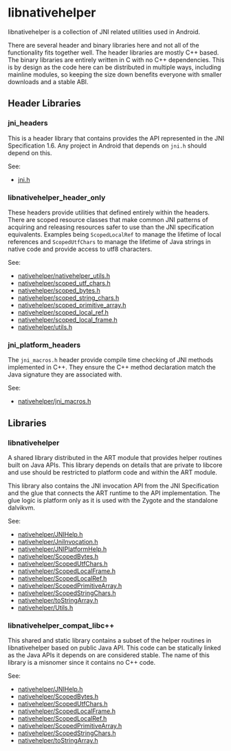 # libnativehelper

libnativehelper is a collection of JNI related utilities used in Android.

There are several header and binary libraries here and not all of the
functionality fits together well. The header libraries are mostly C++
based. The binary libraries are entirely written in C with no C++
dependencies. This is by design as the code here can be distributed in
multiple ways, including mainline modules, so keeping the size down
benefits everyone with smaller downloads and a stable ABI.

## Header Libraries

### jni_headers

This is a header library that contains provides the API represented in
the JNI Specification 1.6. Any project in Android that depends on
`jni.h` should depend on this.

See:

* [jni.h](include_jni/jni.h)

### libnativehelper_header_only

These headers provide utilities that defined entirely within the
headers. There are scoped resource classes that make common JNI
patterns of acquiring and releasing resources safer to use than the
JNI specification equivalents. Examples being `ScopedLocalRef` to
manage the lifetime of local references and `ScopedUtfChars` to manage
the lifetime of Java strings in native code and provide access to utf8
characters.

See:

* [nativehelper/nativehelper_utils.h](header_only_include/nativehelper/nativehelper_utils.h)
* [nativehelper/scoped_utf_chars.h](header_only_include/nativehelper/scoped_utf_chars.h)
* [nativehelper/scoped_bytes.h](header_only_include/nativehelper/scoped_bytes.h)
* [nativehelper/scoped_string_chars.h](header_only_include/nativehelper/scoped_string_chars.h)
* [nativehelper/scoped_primitive_array.h](header_only_include/nativehelper/scoped_primitive_array.h)
* [nativehelper/scoped_local_ref.h](header_only_include/nativehelper/scoped_local_ref.h)
* [nativehelper/scoped_local_frame.h](header_only_include/nativehelper/scoped_local_frame.h)
* [nativehelper/utils.h](header_only_include/nativehelper/utils.h)

### jni_platform_headers

The `jni_macros.h` header provide compile time checking of JNI methods
implemented in C++. They ensure the C++ method declaration match the
Java signature they are associated with.

See:

* [nativehelper/jni_macros.h](include_platform_header_only/nativehelper/jni_macros.h)

## Libraries

### libnativehelper

A shared library distributed in the ART module that provides helper
routines built on Java APIs. This library depends on details that are
private to libcore and use should be restricted to platform code and
within the ART module.

This library also contains the JNI invocation API from the JNI
Specification and the glue that connects the ART runtime to the API
implementation. The glue logic is platform only as it is used with the
Zygote and the standalone dalvikvm.

See:
* [nativehelper/JNIHelp.h](include/nativehelper/JNIHelp.h)
* [nativehelper/JniInvocation.h](include_platform/nativehelper/JniInvocation.h)
* [nativehelper/JNIPlatformHelp.h](include_platform/nativehelper/JNIPlatformHelp.h)
* [nativehelper/ScopedBytes.h](include/nativehelper/ScopedBytes.h)
* [nativehelper/ScopedUtfChars.h](include/nativehelper/ScopedUtfChars.h)
* [nativehelper/ScopedLocalFrame.h](include/nativehelper/ScopedLocalFrame.h)
* [nativehelper/ScopedLocalRef.h](include/nativehelper/ScopedLocalRef.h)
* [nativehelper/ScopedPrimitiveArray.h](include/nativehelper/ScopedPrimitiveArray.h)
* [nativehelper/ScopedStringChars.h](include/nativehelper/ScopedStringChars.h)
* [nativehelper/toStringArray.h](include/nativehelper/toStringArray.h)
* [nativehelper/Utils.h](include/nativehelper/Utils.h)

### libnativehelper_compat_libc++

This shared and static library contains a subset of the helper
routines in libnativehelper based on public Java API. This code can be
statically linked as the Java APIs it depends on are considered
stable. The name of this library is a misnomer since it contains no
C++ code.

See:

* [nativehelper/JNIHelp.h](include/nativehelper/JNIHelp.h)
* [nativehelper/ScopedBytes.h](include/nativehelper/ScopedBytes.h)
* [nativehelper/ScopedUtfChars.h](include/nativehelper/ScopedUtfChars.h)
* [nativehelper/ScopedLocalFrame.h](include/nativehelper/ScopedLocalFrame.h)
* [nativehelper/ScopedLocalRef.h](include/nativehelper/ScopedLocalRef.h)
* [nativehelper/ScopedPrimitiveArray.h](include/nativehelper/ScopedPrimitiveArray.h)
* [nativehelper/ScopedStringChars.h](include/nativehelper/ScopedStringChars.h)
* [nativehelper/toStringArray.h](include/nativehelper/toStringArray.h)
